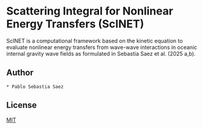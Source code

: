 # Scattering Integral for Nonlinear Energy Transfers (ScINET)
ScINET is a computational framework based on the kinetic equation to evaluate nonlinear energy transfers from wave-wave interactions in oceanic internal gravity wave fields as formulated in Sebastia Saez et al. (2025 a,b). 

## Author
    * Pablo Sebastia Saez

## License
[MIT](LICENSE.txt)
